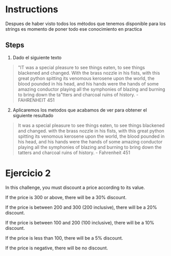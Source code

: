 # Instructions  


  Despues de haber visto todos los métodos que tenemos disponible para los strings
  es momento de poner todo ese conocimiento en practica

  ## Steps
  1.  Dado el siguiente texto
 >"IT was a special pleasure to see things eaten, to see things blackened and changed. With
the brass nozzle in his fists, with this great python spitting its venomous kerosene upon
the world, the blood pounded in his head, and his hands were the hands of some amazing
conductor playing all the symphonies of blazing and burning to bring down the ta"tters
and charcoal ruins of history. - FAHRENHEIT 451

  2. Aplicaremos los metodos que acabamos de ver para obtener el siguiente resultado
  >It was a special pleasure to see things eaten, to see things blackened and changed. with the brass nozzle in his fists, with this great python spitting its venomous kerosene upon the world, the blood pounded in his head, and his hands were the hands of some amazing conductor playing all the symphonies of blazing and burning to bring down the tatters and charcoal ruins of history. - Fahrenheit 451

# Ejercicio 2
In this challenge, you must discount a price according to its value.

If the price is 300 or above, there will be a 30% discount.

If the price is between 200 and 300 (200 inclusive), there will be a 20% discount.

If the price is between 100 and 200 (100 inclusive), there will be a 10% discount.

If the price is less than 100, there will be a 5% discount.

If the price is negative, there will be no discount.